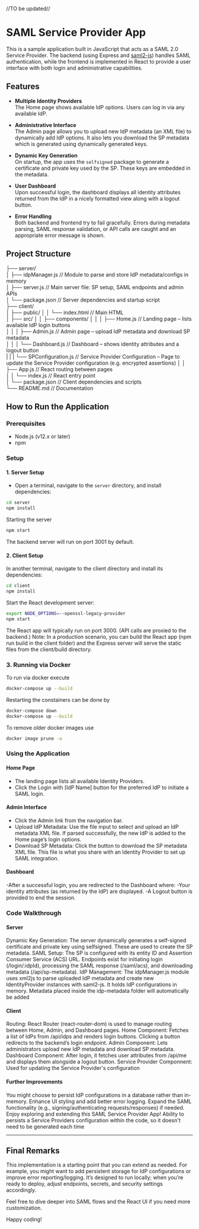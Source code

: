 //TO be updated//

# SAML Service Provider App

This is a sample application built in JavaScript that acts as a SAML 2.0 Service Provider. The backend (using Express and [saml2-js](https://github.com/Clever/saml2-js)) handles SAML authentication, while the frontend is implemented in React to provide a user interface with both login and administrative capabilities.

## Features

- **Multiple Identity Providers**  
  The Home page shows available IdP options. Users can log in via any available IdP.

- **Administrative Interface**  
  The Admin page allows you to upload new IdP metadata (an XML file) to dynamically add IdP options. It also lets you download the SP metadata which is generated using dynamically generated keys.

- **Dynamic Key Generation**  
  On startup, the app uses the `selfsigned` package to generate a certificate and private key used by the SP. These keys are embedded in the metadata.

- **User Dashboard**  
  Upon successful login, the dashboard displays all identity attributes returned from the IdP in a nicely formatted view along with a logout button.

- **Error Handling**  
  Both backend and frontend try to fail gracefully. Errors during metadata parsing, SAML response validation, or API calls are caught and an appropriate error message is shown.

## Project Structure
├── server/                   
│   ├── idpManager.js         // Module to parse and store IdP metadata/configs in memory  
│   ├── server.js             // Main server file: SP setup, SAML endpoints and admin APIs  
│   └── package.json          // Server dependencies and startup script  
├── client/                   
│   ├── public/
│   │   └── index.html        // Main HTML  
│   ├── src/
│   │   ├── components/
│   │   │   ├── Home.js       // Landing page – lists available IdP login buttons  
│   │   │   ├── Admin.js      // Admin page – upload IdP metadata and download SP metadata  
│   │   │   └── Dashboard.js  // Dashboard – shows identity attributes and a logout button  
|   |   |   └── SPConfiguration.js  // Service Provider Configuration – Page to update the Service Provider configuration (e.g. encrypted assertions)
│   │   ├── App.js            // React routing between pages  
│   │   └── index.js          // React entry point  
│   └── package.json          // Client dependencies and scripts  
└── README.md                 // Documentation

## How to Run the Application

### Prerequisites
- Node.js (v12.x or later)
- npm

### Setup

#### 1. Server Setup
- Open a terminal, navigate to the `server` directory, and install dependencies:

```bash
cd server
npm install
```

Starting the server
```bash
npm start
```
The backend server will run on port 3001 by default.

#### 2. Client Setup
In another terminal, navigate to the client directory and install its dependencies:
```bash
cd client
npm install
```

Start the React development server:

```bash
export NODE_OPTIONS=--openssl-legacy-provider
npm start
```

The React app will typically run on port 3000. (API calls are proxied to the backend.)
Note: In a production scenario, you can build the React app (npm run build in the client folder) and the Express server will serve the static files from the client/build directory.

### 3. Running via Docker
To run via docker execute
```bash
docker-compose up --build
```

Restarting the constainers can be done by
```bash
docker-compose down
docker-compose up --build
```

To remove older docker images use
```bash
docker image prune -a
```

### Using the Application
#### Home Page
- The landing page lists all available Identity Providers.
- Click the Login with [IdP Name] button for the preferred IdP to initiate a SAML login.

#### Admin Interface
- Click the Admin link from the navigation bar.
- Upload IdP Metadata: Use the file input to select and upload an IdP metadata XML file. If parsed successfully, the new IdP is added to the Home page’s login options.
- Download SP Metadata: Click the button to download the SP metadata XML file. This file is what you share with an Identity Provider to set up SAML integration.

#### Dashboard
-After a successful login, you are redirected to the Dashboard where:
-Your identity attributes (as returned by the IdP) are displayed.
-A Logout button is provided to end the session.

### Code Walkthrough
#### Server
Dynamic Key Generation: The server dynamically generates a self-signed certificate and private key using selfsigned. These are used to create the SP metadata.
SAML Setup: The SP is configured with its entity ID and Assertion Consumer Service (ACS) URL. Endpoints exist for initiating login (/login/:idpId), processing the SAML response (/saml/acs), and downloading metadata (/api/sp-metadata).
IdP Management: The idpManager.js module uses xml2js to parse uploaded IdP metadata and create new IdentityProvider instances with saml2-js. It holds IdP configurations in memory.
Metadata placed inside the idp-metadata folder will automatically be added

#### Client
Routing: React Router (react-router-dom) is used to manage routing between Home, Admin, and Dashboard pages.
Home Component: Fetches a list of IdPs from /api/idps and renders login buttons. Clicking a button redirects to the backend’s login endpoint.
Admin Component: Lets administrators upload new IdP metadata and download SP metadata.
Dashboard Component: After login, it fetches user attributes from /api/me and displays them alongside a logout button.
Service Provider Componnent: Used for updating the Service Provider's configuration

#### Further Improvements
You might choose to persist IdP configurations in a database rather than in-memory.
Enhance UI styling and add better error logging.
Expand the SAML functionality (e.g., signing/authenticating requests/responses) if needed.
Enjoy exploring and extending this SAML Service Provider App!
Ability to persists a Service Providers configuration within the code, so it doesn't need to be generated each time

---

## Final Remarks

This implementation is a starting point that you can extend as needed. For example, you might want to add persistent storage for IdP configurations or improve error reporting/logging. It’s designed to run locally; when you’re ready to deploy, adjust endpoints, secrets, and security settings accordingly.

Feel free to dive deeper into SAML flows and the React UI if you need more customization.

Happy coding!